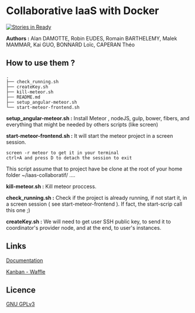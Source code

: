 Collaborative IaaS with Docker
==============================

[![Stories in Ready](https://badge.waffle.io/EudesRobin/iaas-collaboratif.png?label=ready&title=Ready)](https://waffle.io/EudesRobin/iaas-collaboratif)

**Authors :** 
Alan DAMOTTE, Robin EUDES, Romain BARTHELEMY, Malek MAMMAR, Kai GUO, BONNARD Loïc, CAPERAN Théo


How to use them  ?
---------------
    .
    ├── check_running.sh
    ├── createKey.sh
    ├── kill-meteor.sh
    ├── README.md
    ├── setup_angular-meteor.sh
    └── start-meteor-frontend.sh

**setup_angular-meteor.sh :**
Install Meteor , nodeJS, gulp, bower, fibers, and everything that might be needed by others scripts (like screen)

**start-meteor-frontend.sh :**
It will start the meteor project in a screen session.

    screen -r meteor to get it in your terminal
    ctrl+A and press D to detach the session to exit

This script assume that to project have be clone at the root of your home folder
    ~/iaas-collaboratif/ ....

**kill-meteor.sh :**
Kill meteor proccess.

**check_running.sh :**
Check if the project is already running, if not start it, in a screen session ( see start-meteor-frontend ).
If fact, the start-scrip call this one ;)

**createKey.sh :**
We will need to get user SSH public key, to send it to coordinator's provider node, and at the end, to user's instances.

Links
-------
[Documentation](http://air.imag.fr/index.php/Projets-2015-2016-IaaS_Docker)

[Kanban - Waffle](https://waffle.io/EudesRobin/iaas-collaboratif)

Licence
-------
[GNU GPLv3](https://www.gnu.org/licenses/gpl-3.0.fr.html)